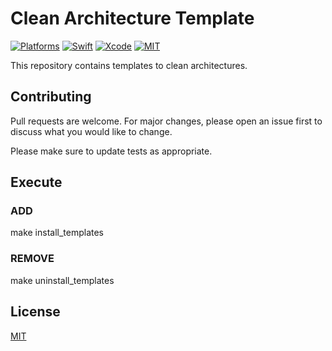 # Clean Architecture Template

[![Platforms](https://img.shields.io/badge/platforms-iOS-lightgrey.svg)](https://github.com/cardoso19/MDTAlert) [![Swift](https://img.shields.io/badge/Swift-5.0-orange.svg)](https://swift.org) [![Xcode](https://img.shields.io/badge/Xcode-10.2.1-blue.svg)](https://developer.apple.com/xcode) [![MIT](https://img.shields.io/badge/License-MIT-red.svg)](https://opensource.org/licenses/MIT)

This repository contains templates to clean architectures.

## Contributing
Pull requests are welcome. For major changes, please open an issue first to discuss what you would like to change.

Please make sure to update tests as appropriate.

## Execute

### ADD
make install_templates

### REMOVE
make uninstall_templates

## License
[MIT](https://choosealicense.com/licenses/mit/)
